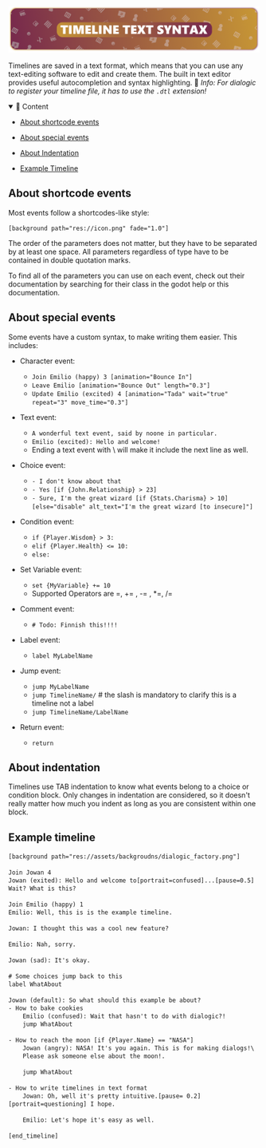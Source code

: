 ![header_text_syntax](media/headers/text_syntax.png)

Timelines are saved in a text format, which means that you can use any text-editing software to edit and create them. The built in text editor provides useful autocompletion and syntax highlighting.
📜 
*Info: For dialogic to register your timeline file, it has to use the `.dtl` extension!*

<details open>
<summary>📜 Content</summary>

- [About shortcode events](#about-shortcode-events)
- [About special events](#about-special-events)
- [About Indentation](#about-indentation)
- [Example Timeline](#Example-timeline)
  
  </details>

## About shortcode events

Most events follow a shortcodes-like style:

```
[background path="res://icon.png" fade="1.0"]
```

The order of the parameters does not matter, but they have to be separated by at least one space. All parameters regardless of type have to be contained in double quotation marks.

To find all of the parameters you can use on each event, check out their documentation by searching for their class in the godot help or this documentation.

## About special events

Some events have a custom syntax, to make writing them easier. This includes:

- Character event: 
  
  - `Join Emilio (happy) 3 [animation="Bounce In"]`
  - `Leave Emilio [animation="Bounce Out" length="0.3"]`
  - `Update Emilio (excited) 4 [animation="Tada" wait="true" repeat="3" move_time="0.3"]`

- Text event: 
  
  - `A wonderful text event, said by noone in particular.`
  - `Emilio (excited): Hello and welcome!`
  - Ending a text event with \ will make it include the next line as well.

- Choice event:
  
  - `- I don't know about that`
  - `- Yes [if {John.Relationship} > 23]`
  - `- Sure, I'm the great wizard [if {Stats.Charisma} > 10] [else="disable" alt_text="I'm the great wizard [to insecure]"]`

- Condition event: 
  
  - `if {Player.Wisdom} > 3:`
  - `elif {Player.Health} <= 10:`
  - `else:`

- Set Variable event: 
  
  - `set {MyVariable} += 10`
  - Supported Operators are =, += , -= , *=, /=

- Comment event:
  
  - `# Todo: Finnish this!!!!`

- Label event:
  
  - `label MyLabelName`

- Jump event:
  
  - `jump MyLabelName`
  - `jump TimelineName/` # the slash is mandatory to clarify this is a timeline not a label
  - `jump TimelineName/LabelName`

- Return event:
  
  - `return`

## About indentation

Timelines use TAB indentation to know what events belong to a choice or condition block. Only changes in indentation are considered, so it doesn't really matter how much you indent as long as you are consistent within one block.

## Example timeline

```
[background path="res://assets/backgroudns/dialogic_factory.png"]

Join Jowan 4
Jowan (exited): Hello and welcome to[portrait=confused]...[pause=0.5] Wait? What is this?

Join Emilio (happy) 1
Emilio: Well, this is is the example timeline.

Jowan: I thought this was a cool new feature?

Emilio: Nah, sorry.

Jowan (sad): It's okay.

# Some choices jump back to this
label WhatAbout

Jowan (default): So what should this example be about?
- How to bake cookies
    Emilio (confused): Wait that hasn't to do with dialogic?!
    jump WhatAbout

- How to reach the moon [if {Player.Name} == "NASA"]
    Jowan (angry): NASA! It's you again. This is for making dialogs!\
    Please ask someone else about the moon!.
    
    jump WhatAbout

- How to write timelines in text format
    Jowan: Oh, well it's pretty intuitive.[pause= 0.2][portrait=questioning] I hope.
    
    Emilio: Let's hope it's easy as well.

[end_timeline]
```


